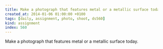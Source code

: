 ```yaml
---
title: Make a photograph that features metal or a metallic surface today.
created_at: 2014-01-06 01:00:00 +0100
tags: [daily, assignment, photo, shoot, ds560]
kind: assignment
index: 560
---
```


Make a photograph that features metal or a metallic surface today.
